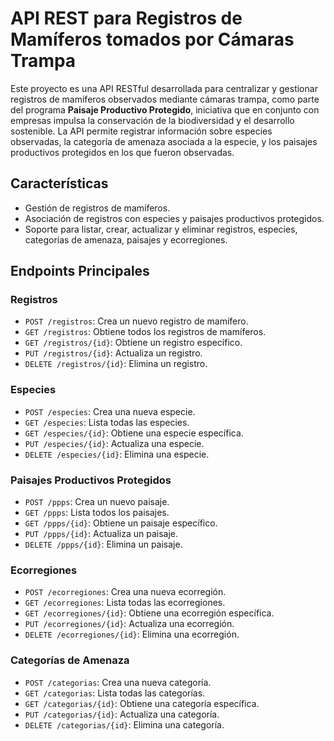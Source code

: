 # API REST para Registros de Mamíferos tomados por Cámaras Trampa

Este proyecto es una API RESTful desarrollada para centralizar y gestionar registros de mamíferos observados mediante cámaras trampa, como parte del programa **Paisaje Productivo Protegido**, iniciativa que en conjunto con empresas impulsa la conservación de la biodiversidad y el desarrollo sostenible. La API permite registrar información sobre especies observadas, la categoría de amenaza asociada a la especie, y los paisajes productivos protegidos en los que fueron observadas.


## Características

- Gestión de registros de mamíferos.
- Asociación de registros con especies y paisajes productivos protegidos.
- Soporte para listar, crear, actualizar y eliminar registros, especies, categorías de amenaza, paisajes y ecorregiones.

## Endpoints Principales

### Registros
- `POST /registros`: Crea un nuevo registro de mamífero.
- `GET /registros`: Obtiene todos los registros de mamíferos.
- `GET /registros/{id}`: Obtiene un registro específico.
- `PUT /registros/{id}`: Actualiza un registro.
- `DELETE /registros/{id}`: Elimina un registro.

### Especies
- `POST /especies`: Crea una nueva especie.
- `GET /especies`: Lista todas las especies.
- `GET /especies/{id}`: Obtiene una especie específica.
- `PUT /especies/{id}`: Actualiza una especie.
- `DELETE /especies/{id}`: Elimina una especie.

### Paisajes Productivos Protegidos
- `POST /ppps`: Crea un nuevo paisaje.
- `GET /ppps`: Lista todos los paisajes.
- `GET /ppps/{id}`: Obtiene un paisaje específico.
- `PUT /ppps/{id}`: Actualiza un paisaje.
- `DELETE /ppps/{id}`: Elimina un paisaje.

### Ecorregiones
- `POST /ecorregiones`: Crea una nueva ecorregión.
- `GET /ecorregiones`: Lista todas las ecorregiones.
- `GET /ecorregiones/{id}`: Obtiene una ecorregión específica.
- `PUT /ecorregiones/{id}`: Actualiza una ecorregión.
- `DELETE /ecorregiones/{id}`: Elimina una ecorregión.

### Categorías de Amenaza
- `POST /categorias`: Crea una nueva categoría.
- `GET /categorias`: Lista todas las categorías.
- `GET /categorias/{id}`: Obtiene una categoría específica.
- `PUT /categorias/{id}`: Actualiza una categoría.
- `DELETE /categorias/{id}`: Elimina una categoría.

